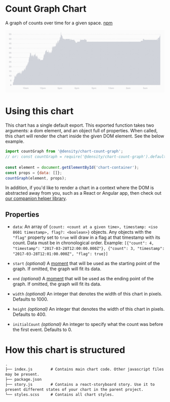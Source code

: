 # Count Graph Chart
A graph of counts over time for a given space. [npm](https://npmjs.com/@density/chart-count-graph)

![Chart Example](chart.gif)

# Using this chart
This chart has a single default export. This exported function takes two arguments: a dom element,
and an object full of properties. When called, this chart will render the chart inside the given DOM
element. See the below example.

```javascript
import countGraph from '@density/chart-count-graph';
// or: const countGraph = require('@density/chart-count-graph').default;

const element = document.getElementById('chart-container');
const props = {data: []};
countGraph(element, props);
```

In addition, if you'd like to render a chart in a context where the DOM is abstracted away from you,
such as a React or Angular app, then check out [our companion helper library](https://github.com/DensityCo/charts#hold-on-then-how-do-i-render-my-chart-in-my-react-app).

## Properties
- `data`: An array of `{count: <count at a given time>, timestamp: <iso 8601 timestamp>, flag?: <boolean>}` objects. Any objects with the `"flag"` property set to `true` will draw in a flag at that timestamp with its count. Data must be in chronological order.
  Example: `[{"count": 4, "timestamp": "2017-03-28T12:00:00.000Z"}, {"count": 3, "timestamp": "2017-03-28T12:01:00.000Z", "flag": true}]`

- `start` *(optional)* A [moment](momentjs.com) that will be used as the starting point of the graph. If omitted, the graph will fit its data.

- `end` *(optional)* A [moment](momentjs.com) that will be used as the ending point of the graph. If omitted, the graph will fit its data.

- `width` *(optional)* An integer that denotes the width of this chart in pixels. Defaults to 1000.

- `height` *(optional)* An integer that denotes the width of this chart in pixels. Defaults to 400.

- `initialCount` *(optional)* An integer to specify what the count was before the first event. Defaults to 0.

# How this chart is structured
```
.
├── index.js        # Contains main chart code. Other javascript files may be present.
├── package.json
├── story.js        # Contains a react-storyboard story. Use it to present different states of your chart in the parent project.
└── styles.scss     # Contains all chart styles.
```
